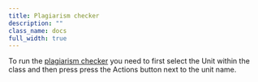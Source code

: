 ```yaml
---
title: Plagiarism checker
description: ""
class_name: docs
full_width: true
---
```


To run the [plagiarism checker](/docs/teacher/plag/) you need to first select the Unit within the class and then press press the Actions button next to the unit name.
